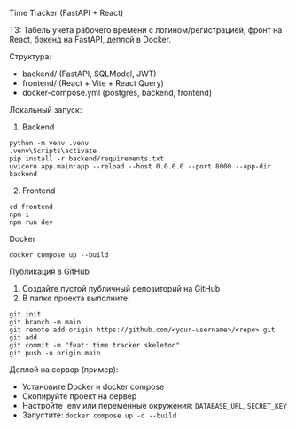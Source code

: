 Time Tracker (FastAPI + React)

ТЗ: Табель учета рабочего времени с логином/регистрацией, фронт на React, бэкенд на FastAPI, деплой в Docker.

Структура:
- backend/ (FastAPI, SQLModel, JWT)
- frontend/ (React + Vite + React Query)
- docker-compose.yml (postgres, backend, frontend)

Локальный запуск:
1) Backend
```
python -m venv .venv
.venv\Scripts\activate
pip install -r backend/requirements.txt
uvicorn app.main:app --reload --host 0.0.0.0 --port 8000 --app-dir backend
```
2) Frontend
```
cd frontend
npm i
npm run dev
```

Docker
```
docker compose up --build
```

Публикация в GitHub
1) Создайте пустой публичный репозиторий на GitHub
2) В папке проекта выполните:
```
git init
git branch -m main
git remote add origin https://github.com/<your-username>/<repo>.git
git add .
git commit -m "feat: time tracker skeleton"
git push -u origin main
```

Деплой на сервер (пример):
- Установите Docker и docker compose
- Скопируйте проект на сервер
- Настройте .env или переменные окружения: `DATABASE_URL`, `SECRET_KEY`
- Запустите: `docker compose up -d --build`
